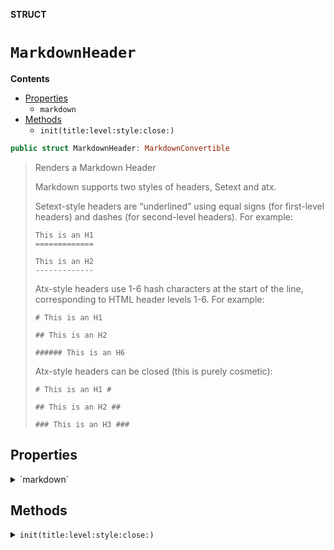 **STRUCT**

# `MarkdownHeader`

**Contents**

- [Properties](#properties)
  - `markdown`
- [Methods](#methods)
  - `init(title:level:style:close:)`

```swift
public struct MarkdownHeader: MarkdownConvertible
```

> Renders a Markdown Header
>
> Markdown supports two styles of headers, Setext and atx.
>
> Setext-style headers are “underlined” using equal signs (for first-level headers)
> and dashes (for second-level headers). For example:
>
>     This is an H1
>     =============
>
>     This is an H2
>     -------------
>
> Atx-style headers use 1-6 hash characters at the start of the line, corresponding
> to HTML header levels 1-6. For example:
>
>     # This is an H1
>
>     ## This is an H2
>
>     ###### This is an H6
>
> Atx-style headers can be closed (this is purely cosmetic):
>
>     # This is an H1 #
>
>     ## This is an H2 ##
>
>     ### This is an H3 ###

## Properties

<details><summary>`markdown`</summary>


```swift
public var markdown: String
```

> Generated Markdown output

</details>

## Methods

<details><summary><code>init(title:level:style:close:)</code></summary>

<p>
```swift
public init(title: String, level: MarkdownHeaderLevel = .h1, style: MarkdownHeaderStyle = .atx,
                close: Bool = false)
```

> MarkdownHeader initializer.
>
> - Parameters:
>   - title: Title of the header element
>   - level: Header level (`h1`, `h2`... `h6`)
>   - style: Header style: `setex` (underlined) or `atx` ('#') (defaults to `atx`).
>            Setex format is only available for first-level (using equal signs) and
>            second-level headers (using dashes).
>   - close: Close `atx` style headers (defaults to `false`). When false, headers
>            only include the '#' prefix. When `true`, headers also include the
>            trailing '#' suffix:
>
>            ### Third-level Header ###
>
> - SeeAlso: MarkdownHeaderLevel, MarkdownHeaderStyle

#### Parameters

| Name | Description |
| ---- | ----------- |
| title | Title of the header element |
| level | Header level (`h1`, `h2`… `h6`) |
| style | Header style: `setex` (underlined) or `atx` (’#’) (defaults to `atx`). Setex format is only available for first-level (using equal signs) and second-level headers (using dashes). |
| close | Close `atx` style headers (defaults to `false`). When false, headers only include the ‘#’ prefix. When `true`, headers also include the trailing ‘#’ suffix: |

</p>
</details>
